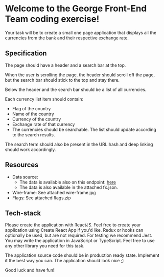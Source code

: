 # Welcome to the George Front-End Team coding exercise!

Your task will be to create a small one page application that displays all the currencies from the bank and their respective exchange rate.

## Specification

The page should have a header and a search bar at the top.

When the user is scrolling the page, the header should scroll off the page, but the search bar should stick to the top and stay there.

Below the header and the search bar should be a list of all currencies.

Each currency list item should contain:

- Flag of the country
- Name of the country
- Currency of the country
- Exchange rate of that currency
- The currencies should be searchable. The list should update according to the search results.

The search term should also be present in the URL hash and deep linking should work accordingly.

## Resources

- Data source:
  - The data is available also on this endpoint: [here](https://run.mocky.io/v3/c88db14a-3128-4fbd-af74-1371c5bb0343)
  - The data is also available in the attached fx.json.
- Wire-frame: See attached wire-frame.jpg
- Flags: See attached flags.zip

## Tech-stack

Please create the application with ReactJS. Feel free to create your application using Create React App if you'd like.
Redux or hooks can optionally be used, but are not required.
For testing we recommend Jest.
You may write the application in JavaScript or TypeScript. Feel free to use any other library you need for this task.

The application source code should be in production ready state. Implement it the best way you can. The application should look nice ;)

Good luck and have fun!
